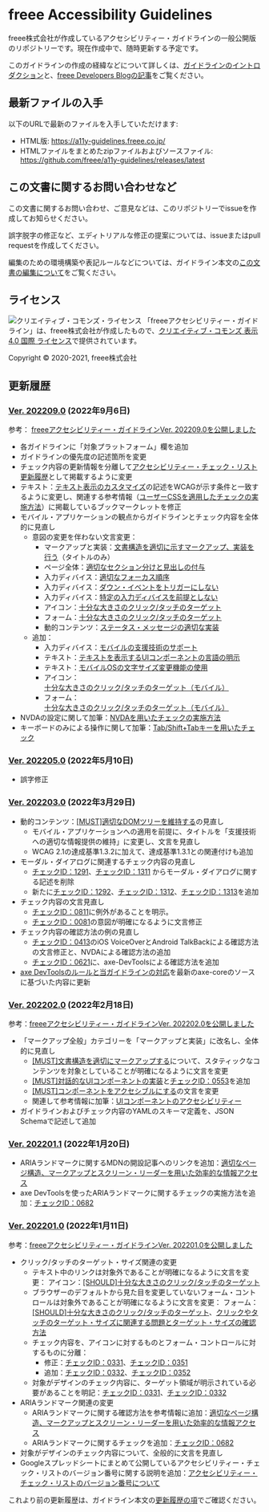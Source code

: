# freee Accessibility Guidelines

freee株式会社が作成しているアクセシビリティー・ガイドラインの一般公開版のリポジトリーです。現在作成中で、随時更新する予定です。

このガイドラインの作成の経緯などについて詳しくは、[ガイドラインのイントロダクション](https://a11y-guidelines.freee.co.jp/intro/index.html)と、[freee Developers Blogの記事](https://developers.freee.co.jp/entry/a11y-guidelines-202004.0)をご覧ください。

## 最新ファイルの入手

以下のURLで最新のファイルを入手していただけます:

* HTML版: <https://a11y-guidelines.freee.co.jp/>
* HTMLファイルをまとめたzipファイルおよびソースファイル: <https://github.com/freee/a11y-guidelines/releases/latest>

## この文書に関するお問い合わせなど

この文書に関するお問い合わせ、ご意見などは、このリポジトリーでissueを作成してお知らせください。

誤字脱字の修正など、エディトリアルな修正の提案については、issueまたはpull requestを作成してください。

編集のための環境構築や表記ルールなどについては、ガイドライン本文の[この文書の編集について](https://a11y-guidelines.freee.co.jp/intro/contributing.html)をご覧ください。

## ライセンス

![クリエイティブ・コモンズ・ライセンス](https://i.creativecommons.org/l/by/4.0/88x31.png)
「freeeアクセシビリティー・ガイドライン」は、freee株式会社が作成したもので、[クリエイティブ・コモンズ 表示 4.0 国際 ライセンス](http://creativecommons.org/licenses/by/4.0/)で提供されています。

Copyright © 2020-2021, freee株式会社

## 更新履歴

### [Ver. 202209.0](https://github.com/freee/a11y-guidelines/releases/202209.0/) (2022年9月6日)

参考： [freeeアクセシビリティー・ガイドラインVer. 202209.0を公開しました](https://developers.freee.co.jp/entry/a11y-guidelines-202209.0)

* 各ガイドラインに「対象プラットフォーム」欄を追加
* ガイドラインの優先度の記述箇所を変更
* チェック内容の更新情報を分離して[アクセシビリティー・チェック・リスト更新履歴](https://a11y-guidelines.freee.co.jp/checks/checksheet.html#checksheet-history)として掲載するように変更
* テキスト：[テキスト表示のカスタマイズ](https://a11y-guidelines.freee.co.jp/categories/text.html#gl-text-customize)の記述をWCAGが示す条件と一致するように変更し、関連する参考情報（[ユーザーCSSを適用したチェックの実施方法](https://a11y-guidelines.freee.co.jp/explanations/text-custom-css.html#exp-text-custom-css)）に掲載しているブックマークレットを修正
* モバイル・アプリケーションの観点からガイドラインとチェック内容を全体的に見直し
  - 意図の変更を伴わない文言変更：
    - マークアップと実装：[文書構造を適切に示すマークアップ、実装を行う](https://a11y-guidelines.freee.co.jp/categories/markup.html#gl-markup-semantics)（タイトルのみ）
    - ページ全体：[適切なセクション分けと見出しの付与](https://a11y-guidelines.freee.co.jp/categories/page.html#gl-page-headings)
    - 入力ディバイス：[適切なフォーカス順序](https://a11y-guidelines.freee.co.jp/categories/input_device.html#gl-input-device-focus)
    - 入力ディバイス：[ダウン・イベントをトリガーにしない](https://a11y-guidelines.freee.co.jp/categories/input_device.html#gl-input-device-use-up-event)
    - 入力ディバイス：[特定の入力ディバイスを前提としない](https://a11y-guidelines.freee.co.jp/categories/input_device.html#gl-input-device-independent)
    - アイコン：[十分な大きさのクリック/タッチのターゲット](https://a11y-guidelines.freee.co.jp/categories/icon.html#gl-icon-target-size)
    - フォーム：[十分な大きさのクリック/タッチのターゲット](https://a11y-guidelines.freee.co.jp/categories/form.html#gl-form-target-size)
    - 動的コンテンツ：[ステータス・メッセージの適切な実装](https://a11y-guidelines.freee.co.jp/categories/dynamic_content.html#gl-dynamic-content-status)
  - 追加：
    - 入力ディバイス：[モバイルの支援技術のサポート](https://a11y-guidelines.freee.co.jp/categories/input_device.html#gl-input-device-support-mobile-assistive-tech)
    - テキスト：[テキストを表示するUIコンポーネントの言語の明示](https://a11y-guidelines.freee.co.jp/categories/text.html#gl-text-component-lang)
    - テキスト：[モバイルOSの文字サイズ変更機能の使用](https://a11y-guidelines.freee.co.jp/categories/text.html#gl-text-mobile-enlarge-settings)
    - アイコン：[十分な大きさのクリック/タッチのターゲット（モバイル）](https://a11y-guidelines.freee.co.jp/categories/icon.html#gl-icon-target-size-mobile)
    - フォーム：[十分な大きさのクリック/タッチのターゲット（モバイル）](https://a11y-guidelines.freee.co.jp/categories/form.html#gl-form-target-size-mobile)
* NVDAの設定に関して加筆：[NVDAを用いたチェックの実施方法](https://a11y-guidelines.freee.co.jp/explanations/screen-reader-check-nvda.html#exp-screen-reader-check-nvda)
* キーボードのみによる操作に関して加筆：[Tab/Shift+Tabキーを用いたチェック](https://a11y-guidelines.freee.co.jp/explanations/tab-order-check.html#exp-tab-order-check)

### [Ver. 202205.0](https://github.com/freee/a11y-guidelines/releases/202205.0/) (2022年5月10日)

* 誤字修正

### [Ver. 202203.0](https://github.com/freee/a11y-guidelines/releases/202203.0/) (2022年3月29日)

* 動的コンテンツ：[[MUST]適切なDOMツリーを維持する](https://a11y-guidelines.freee.co.jp/categories/dynamic_content.html#gl-dynamic-content-maintain-dom-tree)の見直し
  - モバイル・アプリケーションへの適用を前提に、タイトルを「支援技術への適切な情報提供の維持」に変更し、文言を見直し
  - WCAG 2.1の達成基準1.3.2に加えて、達成基準1.3.1との関連付けも追加
* モーダル・ダイアログに関連するチェック内容の見直し
  - [チェックID：1291](https://a11y-guidelines.freee.co.jp/checks/checklist.html#check-1291)、[チェックID：1311](https://a11y-guidelines.freee.co.jp/checks/checklist.html#check-1311) からモーダル・ダイアログに関する記述を削除
  - 新たに[チェックID：1292](https://a11y-guidelines.freee.co.jp/checks/checklist.html#check-1292)、[チェックID：1312](https://a11y-guidelines.freee.co.jp/checks/checklist.html#check-1312)、[チェックID：1313](https://a11y-guidelines.freee.co.jp/checks/checklist.html#check-1313)を追加
* チェック内容の文言見直し
  - [チェックID：0811](https://a11y-guidelines.freee.co.jp/checks/checklist.html#check-0811)に例外があることを明示。
  - [チェックID：0081](https://a11y-guidelines.freee.co.jp/checks/checklist.html#check-0081)の意図が明確になるように文言修正
* チェック内容の確認方法の例の見直し
  - [チェックID：0413](https://a11y-guidelines.freee.co.jp/checks/checklist.html#check-0413)のiOS VoiceOverとAndroid TalkBackによる確認方法の文言修正と、NVDAによる確認方法の追加
  - [チェックID：0621](https://a11y-guidelines.freee.co.jp/checks/checklist.html#check-0621)に、axe-DevToolsによる確認方法を追加
* [axe DevToolsのルールと当ガイドラインの対応](https://a11y-guidelines.freee.co.jp/info/axe-rules.html)を最新のaxe-coreのソースに基づいた内容に更新

### [Ver. 202202.0](https://github.com/freee/a11y-guidelines/releases/202202.0/) (2022年2月18日)

参考：[freeeアクセシビリティー・ガイドラインVer. 202202.0を公開しました](https://developers.freee.co.jp/entry/a11y-guidelines-202202.0)

* 「マークアップ全般」カテゴリーを「マークアップと実装」に改名し、全体的に見直し
  - [[MUST]文書構造を適切にマークアップする](https://a11y-guidelines.freee.co.jp/categories/markup.html#gl-markup-semantics)について、スタティックなコンテンツを対象としていることが明確になるように文言を変更
  - [[MUST]対話的なUIコンポーネントの実装](https://a11y-guidelines.freee.co.jp/categories/markup.html#gl-markup-component-implementation)と[チェックID：0553](https://a11y-guidelines.freee.co.jp/checks/checklist.html#check-0553)を追加
  - [[MUST]コンポーネントをアクセシブルにする](https://a11y-guidelines.freee.co.jp/categories/markup.html#gl-markup-component)の文言を変更
  - 関連して参考情報に加筆：[UIコンポーネントのアクセシビリティー](https://a11y-guidelines.freee.co.jp/explanations/markup-component.html#exp-markup-component)
* ガイドラインおよびチェック内容のYAMLのスキーマ定義を、JSON Schemaで記述して追加

### [Ver. 202201.1](https://github.com/freee/a11y-guidelines/releases/202201.1/) (2022年1月20日)

* ARIAランドマークに関するMDNの開設記事へのリンクを追加：[適切なページ構造、マークアップとスクリーン・リーダーを用いた効率的な情報アクセス](https://a11y-guidelines.freee.co.jp/explanations/page-structure.html)
* axe DevToolsを使ったARIAランドマークに関するチェックの実施方法を追加：[チェックID：0682](https://a11y-guidelines.freee.co.jp/checks/checklist.html#check-0682)

### [Ver. 202201.0](https://github.com/freee/a11y-guidelines/releases/202201.0/) (2022年1月11日)

参考：[freeeアクセシビリティー・ガイドラインVer. 202201.0を公開しました](https://developers.freee.co.jp/entry/a11y-guidelines-202201.0)

* クリック/タッチのターゲット・サイズ関連の変更
  - テキスト中のリンクは対象外であることが明確になるように文言を変更： アイコン：[[SHOULD]十分な大きさのクリック/タッチのターゲット](https://a11y-guidelines.freee.co.jp/categories/icon.html#gl-icon-target-size)
  - ブラウザーのデフォルトから見た目を変更していないフォーム・コントロールは対象外であることが明確になるように文言を変更： フォーム：[[SHOULD]十分な大きさのクリック/タッチのターゲット](https://a11y-guidelines.freee.co.jp/categories/form.html#gl-form-target-size)、[クリックやタッチのターゲット・サイズに関連する問題とターゲット・サイズの確認方法](https://a11y-guidelines.freee.co.jp/explanations/target-size.html#exp-target-size)
  - チェック内容を、アイコンに対するものとフォーム・コントロールに対するものに分離：
    - 修正：[チェックID：0331](https://a11y-guidelines.freee.co.jp/checks/checklist.html#check-0331)、[チェックID：0351](https://a11y-guidelines.freee.co.jp/checks/checklist.html#check-0351)
    - 追加：[チェックID：0332](https://a11y-guidelines.freee.co.jp/checks/checklist.html#check-0332)、[チェックID：0352](https://a11y-guidelines.freee.co.jp/checks/checklist.html#check-0352)
  - 対象がデザインのチェック内容に、ターゲット領域が明示されている必要があることを明記：[チェックID：0331](https://a11y-guidelines.freee.co.jp/checks/checklist.html#check-0331)、[チェックID：0332](https://a11y-guidelines.freee.co.jp/checks/checklist.html#check-0332)
* ARIAランドマーク関連の変更
  - ARIAランドマークに関する確認方法を参考情報に追加：[適切なページ構造、マークアップとスクリーン・リーダーを用いた効率的な情報アクセス](https://a11y-guidelines.freee.co.jp/explanations/page-structure.html)
  - ARIAランドマークに関するチェックを追加：[チェックID：0682](https://a11y-guidelines.freee.co.jp/checks/checklist.html#check-0682)
* 対象がデザインのチェック内容について、全般的に文言を見直し
* Googleスプレッドシートにまとめて公開しているアクセシビリティー・チェック・リストのバージョン番号に関する説明を追加：[アクセシビリティー・チェック・リストのバージョン番号について](https://a11y-guidelines.freee.co.jp/checks/checksheet.html#checksheet-semver)

これより前の更新履歴は、ガイドライン本文の[更新履歴の項](https://a11y-guidelines.freee.co.jp/intro/history.html)でご確認ください。
